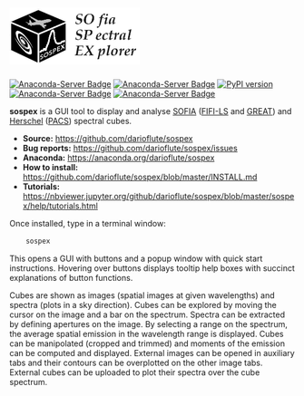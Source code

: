 # <img alt="SoSpEx" src="sospex/icons/sospexlogo.png" height="100">

[![Anaconda-Server Badge](https://anaconda.org/darioflute/sospex/badges/version.svg?branch=master)](https://anaconda.org/darioflute/sospex)
[![Anaconda-Server Badge](https://anaconda.org/darioflute/sospex/badges/latest_release_date.svg?branch=master&kill_cache=1)](https://anaconda.org/darioflute/sospex)
[![PyPI version](https://badge.fury.io/py/sospex.svg?branch=master&kill_cache=1&service=github)](https://badge.fury.io/py/sospex)
[![Anaconda-Server Badge](https://anaconda.org/darioflute/sospex/badges/license.svg)](https://anaconda.org/darioflute/sospex)
[![Anaconda-Server Badge](https://anaconda.org/darioflute/sospex/badges/platforms.svg)](https://anaconda.org/darioflute/sospex)

**sospex** is a GUI tool to display and analyse [SOFIA](https://www.sofia.usra.edu) ([FIFI-LS](https://www.sofia.usra.edu/science/instruments/fifi-ls) and [GREAT](https://www.sofia.usra.edu/science/instruments/great)) and [Herschel](http://sci.esa.int/herschel/) ([PACS](https://www.cosmos.esa.int/web/herschel/pacs-overview)) spectral cubes.

- **Source:** https://github.com/darioflute/sospex
- **Bug reports:** https://github.com/darioflute/sospex/issues
- **Anaconda:** https://anaconda.org/darioflute/sospex
- **How to install:** https://github.com/darioflute/sospex/blob/master/INSTALL.md
- **Tutorials:** https://nbviewer.jupyter.org/github/darioflute/sospex/blob/master/sospex/help/tutorials.html

Once installed, type in a terminal window:
```bash
    sospex
```
This opens a GUI with buttons and a popup window with quick start instructions.
Hovering over buttons displays tooltip help boxes with succinct explanations of button functions.

Cubes are shown as images (spatial images at given wavelengths) and spectra (plots in a sky direction). Cubes can be explored by moving the cursor on the image and a bar on the spectrum. Spectra can be extracted by defining apertures on the image.
By selecting a range on the spectrum, the average spatial emission in the wavelength range is displayed. Cubes can be manipolated (cropped and trimmed) and moments of the emission can be computed and displayed. 
External images can be opened in auxiliary tabs and their contours can be overplotted on the other image tabs. External cubes can be uploaded to plot their spectra over the cube spectrum.
